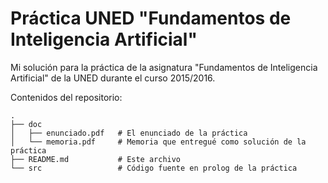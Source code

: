 # Práctica UNED "Fundamentos de Inteligencia Artificial"

Mi solución para la práctica de la asignatura "Fundamentos de Inteligencia Artificial" de la UNED durante el curso 2015/2016.

Contenidos del repositorio:

```shell
.
├── doc
│   ├── enunciado.pdf   # El enunciado de la práctica
│   └── memoria.pdf     # Memoria que entregué como solución de la práctica
├── README.md           # Este archivo
└── src                 # Código fuente en prolog de la práctica
```
